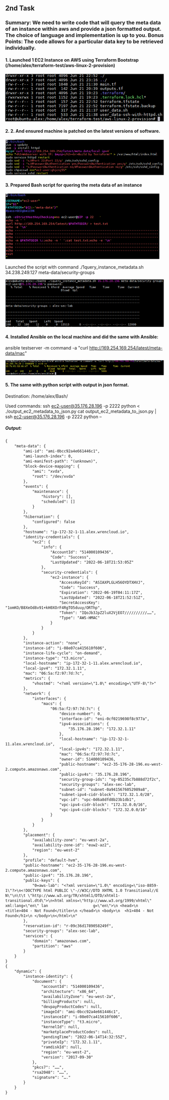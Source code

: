 ## 2nd Task
 
### Summary: We need to write code that will query the meta data of an instance within aws and provide a json formatted output. The choice of language and implementation is up to you. Bonus Points: The code allows for a particular data key to be retrieved individually.

#### 1.	Launched 1 EC2 Instance on AWS using Terraform Bootstrap (/home/alex/terraform-test/aws-linux-2-provision)

![Image of Yaktocat](https://github.com/AlexOOP/3_tasks_challenge/blob/master/images/2-0.png)

#### 2.	2.	And ensured machine is patched on the latest versions of software.

![Image of Yaktocat](https://github.com/AlexOOP/3_tasks_challenge/blob/master/images/2-0-1.png)

#### 3.	Prepared Bash script for quering the meta data of an instance

![Image of Yaktocat](https://github.com/AlexOOP/3_tasks_challenge/blob/master/images/2-1.png)

Launched the script with command ./1query_instance_metadata.sh 34.238.249.127 meta-data/security-groups

![Image of Yaktocat](https://github.com/AlexOOP/3_tasks_challenge/blob/master/images/2-2.png)

#### 4.	Installed Ansible on the local machine and did the same with Ansible:
ansible testserver -m command -a "curl http://169.254.169.254/latest/meta-data/mac"

![Image of Yaktocat](https://github.com/AlexOOP/3_tasks_challenge/blob/master/images/2-3.png)

#### 5.	The same with python script with output in json format. 

Destination: /home/alex/Bash/

Used commands:
ssh ec2-user@35.176.28.196 -p 2222 python < ./output_ec2_metadata_to_json.py
cat output_ec2_metadata_to_json.py | ssh ec2-user@35.176.28.196 -p 2222 python –

##### Output:
```
{
    "meta-data": {
        "ami-id": "ami-0bcc92a4e661446c1",
        "ami-launch-index": 0,
        "ami-manifest-path": "(unknown)",
        "block-device-mapping": {
            "ami": "xvda",
            "root": "/dev/xvda"
        },
        "events": {
            "maintenance": {
                "history": [],
                "scheduled": []
            }
        },
        "hibernation": {
            "configured": false
        },
        "hostname": "ip-172-32-1-11.alex.wrencloud.io",
        "identity-credentials": {
            "ec2": {
                "info": {
                    "AccountId": "514000109436",
                    "Code": "Success",
                    "LastUpdated": "2022-06-18T21:53:05Z"
                },
                "security-credentials": {
                    "ec2-instance": {
                        "AccessKeyId": "ASIAXPLGLH56OYDTXHVJ",
                        "Code": "Success",
                        "Expiration": "2022-06-19T04:11:17Z",
                        "LastUpdated": "2022-06-18T21:52:51Z",
                        "SecretAccessKey": "1omKO/B8XeOd8v91+kH0XOrF4RgTO5duuy/ORThp",
                        "Token": "IQoJb3JpZ2luX2VjEO7//////////……",
                        "Type": "AWS-HMAC"
                    }
                }
            }
        },
        "instance-action": "none",
        "instance-id": "i-08e07ca415610f606",
        "instance-life-cycle": "on-demand",
        "instance-type": "t3.micro",
        "local-hostname": "ip-172-32-1-11.alex.wrencloud.io",
        "local-ipv4": "172.32.1.11",
        "mac": "06:5a:f2:97:7d:7c",
        "metrics": {
            "vhostmd": "<?xml version=\"1.0\" encoding=\"UTF-8\"?>"
        },
        "network": {
            "interfaces": {
                "macs": {
                    "06:5a:f2:97:7d:7c": {
                        "device-number": 0,
                        "interface-id": "eni-0cf0219698f8c977a",
                        "ipv4-associations": {
                            "35.176.28.196": "172.32.1.11"
                        },
                        "local-hostname": "ip-172-32-1-11.alex.wrencloud.io",
                        "local-ipv4s": "172.32.1.11",
                        "mac": "06:5a:f2:97:7d:7c",
                        "owner-id": 514000109436,
                        "public-hostname": "ec2-35-176-28-196.eu-west-2.compute.amazonaws.com",
                        "public-ipv4s": "35.176.28.196",
                        "security-group-ids": "sg-05235c7b888d72f2c",
                        "security-groups": "alex-sec-lab",
                        "subnet-id": "subnet-0a9415676052989a8",
                        "subnet-ipv4-cidr-block": "172.32.1.0/28",
                        "vpc-id": "vpc-0d6a8dfd8b23b1db1",
                        "vpc-ipv4-cidr-block": "172.32.0.0/16",
                        "vpc-ipv4-cidr-blocks": "172.32.0.0/16"
                    }
                }
            }
        },
        "placement": {
            "availability-zone": "eu-west-2a",
            "availability-zone-id": "euw2-az2",
            "region": "eu-west-2"
        },
        "profile": "default-hvm",
        "public-hostname": "ec2-35-176-28-196.eu-west-2.compute.amazonaws.com",
        "public-ipv4": "35.176.28.196",
        "public-keys": {
            "0=aws-lab": "<?xml version=\"1.0\" encoding=\"iso-8859-1\"?>\n<!DOCTYPE html PUBLIC \"-//W3C//DTD XHTML 1.0 Transitional//E                    N\"\n\t\t \"http://www.w3.org/TR/xhtml1/DTD/xhtml1-transitional.dtd\">\n<html xmlns=\"http://www.w3.org/1999/xhtml\" xml:lang=\"en\" lan                    g=\"en\">\n <head>\n  <title>404 - Not Found</title>\n </head>\n <body>\n  <h1>404 - Not Found</h1>\n </body>\n</html>\n"
        },
        "reservation-id": "r-09c36d1789058249f",
        "security-groups": "alex-sec-lab",
        "services": {
            "domain": "amazonaws.com",
            "partition": "aws"
        }
    }
}
{
    "dynamic": {
        "instance-identity": {
            "document": {
                "accountId": "514000109436",
                "architecture": "x86_64",
                "availabilityZone": "eu-west-2a",
                "billingProducts": null,
                "devpayProductCodes": null,
                "imageId": "ami-0bcc92a4e661446c1",
                "instanceId": "i-08e07ca415610f606",
                "instanceType": "t3.micro",
                "kernelId": null,
                "marketplaceProductCodes": null,
                "pendingTime": "2022-06-14T14:32:55Z",
                "privateIp": "172.32.1.11",
                "ramdiskId": null,
                "region": "eu-west-2",
                "version": "2017-09-30"
            },
            "pkcs7": "……",
            "rsa2048": "……",
            "signature": "…."
        }
    }
}
```


